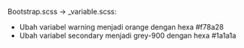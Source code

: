 Bootstrap.scss -> _variable.scss:

- Ubah variabel warning menjadi orange dengan hexa #f78a28
- Ubah variabel secondary menjadi grey-900 dengan hexa #1a1a1a
